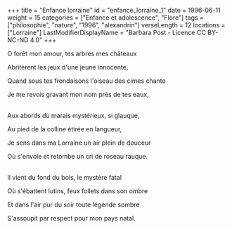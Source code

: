 +++
title = "Enfance lorraine"
id = "enfance_lorraine_1"
date = 1996-06-11
weight = 15
categories = ["Enfance et adolescence", "Flore"]
tags = ["philosophie", "nature", "1996", "alexandrin"]
verseLength = 12
locations = ["Lorraine"]
LastModifierDisplayName = "Barbara Post - Licence CC BY-NC-ND 4.0"
+++

O forêt mon amour, tes arbres mes châteaux

Abritèrent les jeux d'une jeune innocente,

Quand sous tes frondaisons l'oiseau des cimes chante

Je me revois gravant mon nom près de tes eaux,

 \
Aux abords du marais mystérieux, si glauque,

Au pied de la colline étirée en langueur,

Je sens dans ma Lorraine un air plein de douceur

Où s'envole et retombe un cri de roseau rauque.

 \
Il vient du fond du bois, le mystère fatal

Où s'ébattent lutins, feux follets dans son ombre

Et dans l'air pur du soir toute légende sombre

S'assoupit par respect pour mon pays natal.
